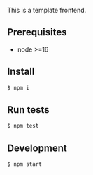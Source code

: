 This is a template frontend.

## Prerequisites

- node >=16

## Install

```sh
$ npm i
```

## Run tests

```sh
$ npm test
```

## Development

```sh
$ npm start
```
